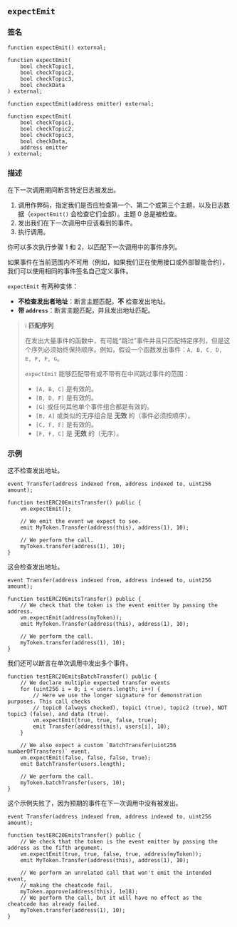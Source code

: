 ## `expectEmit`

### 签名

```solidity
function expectEmit() external;
```

```solidity
function expectEmit(
    bool checkTopic1,
    bool checkTopic2,
    bool checkTopic3,
    bool checkData
) external;
```

```solidity
function expectEmit(address emitter) external;
```

```solidity
function expectEmit(
    bool checkTopic1,
    bool checkTopic2,
    bool checkTopic3,
    bool checkData,
    address emitter
) external;
```

### 描述

在下一次调用期间断言特定日志被发出。

1. 调用作弊码，指定我们是否应检查第一个、第二个或第三个主题，以及日志数据（`expectEmit()` 会检查它们全部）。主题 0 总是被检查。
2. 发出我们在下一次调用中应该看到的事件。
3. 执行调用。

你可以多次执行步骤 1 和 2，以匹配下一次调用中的事件序列。

如果事件在当前范围内不可用（例如，如果我们正在使用接口或外部智能合约），我们可以使用相同的事件签名自己定义事件。

`expectEmit` 有两种变体：

- **不检查发出者地址**：断言主题匹配，**不** 检查发出地址。
- **带 `address`**：断言主题匹配，并且发出地址匹配。

> ℹ️ **匹配序列**
>
> 在发出大量事件的函数中，有可能“跳过”事件并且只匹配特定序列，但是这个序列必须始终保持顺序。例如，假设一个函数发出事件：`A, B, C, D, E, F, F, G`。
>
> `expectEmit` 能够匹配带有或不带有在中间跳过事件的范围：
> - `[A, B, C]` 是有效的。
> - `[B, D, F]` 是有效的。
> - `[G]` 或任何其他单个事件组合都是有效的。
> - `[B, A]` 或类似的无序组合是 **无效** 的（事件必须按顺序）。
> - `[C, F, F]` 是有效的。
> - `[F, F, C]` 是 **无效** 的（无序）。

### 示例

这不检查发出地址。

```solidity
event Transfer(address indexed from, address indexed to, uint256 amount);

function testERC20EmitsTransfer() public {
    vm.expectEmit();

    // We emit the event we expect to see.
    emit MyToken.Transfer(address(this), address(1), 10);

    // We perform the call.
    myToken.transfer(address(1), 10);
}
```

这会检查发出地址。

```solidity
event Transfer(address indexed from, address indexed to, uint256 amount);

function testERC20EmitsTransfer() public {
    // We check that the token is the event emitter by passing the address.
    vm.expectEmit(address(myToken));
    emit MyToken.Transfer(address(this), address(1), 10);

    // We perform the call.
    myToken.transfer(address(1), 10);
}
```

我们还可以断言在单次调用中发出多个事件。

```solidity
function testERC20EmitsBatchTransfer() public {
    // We declare multiple expected transfer events
    for (uint256 i = 0; i < users.length; i++) {
        // Here we use the longer signature for demonstration purposes. This call checks
        // topic0 (always checked), topic1 (true), topic2 (true), NOT topic3 (false), and data (true).
        vm.expectEmit(true, true, false, true);
        emit Transfer(address(this), users[i], 10);
    }

    // We also expect a custom `BatchTransfer(uint256 numberOfTransfers)` event.
    vm.expectEmit(false, false, false, true);
    emit BatchTransfer(users.length);

    // We perform the call.
    myToken.batchTransfer(users, 10);
}
```

这个示例失败了，因为预期的事件在下一次调用中没有被发出。
```solidity
event Transfer(address indexed from, address indexed to, uint256 amount);

function testERC20EmitsTransfer() public {
    // We check that the token is the event emitter by passing the address as the fifth argument.
    vm.expectEmit(true, true, false, true, address(myToken));
    emit MyToken.Transfer(address(this), address(1), 10);

    // We perform an unrelated call that won't emit the intended event,
    // making the cheatcode fail.
    myToken.approve(address(this), 1e18);
    // We perform the call, but it will have no effect as the cheatcode has already failed.
    myToken.transfer(address(1), 10);
}
```